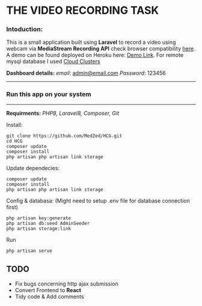 # THE VIDEO RECORDING TASK
### Intoduction:
This is a small application built using **Laravel** to record a video using 
webcam via **MediaStream Recording API** check browser compatibility [here](https://developer.mozilla.org/en-US/docs/Web/API/MediaStream_Recording_API#browser_compatibility). 
A demo can be found deployed on Heroku here: [Demo Link](https://zarroug.herokuapp.com/public/). 
For remote mysql database I used [Cloud Clusters](https://www.cloudclusters.io/)
  
**Dashboard details:**
*email*:  admin@email.com
*Password*:  123456

---
### Run this app on your system
---
**Requirments:** *PHP8, Laravel8, Composer, Git*

Install:

    git clone https://github.com/MedZed/HCG.git
    cd HCG
    composer update
    composer install
    php artisan php artisan link storage

Update dependecies:
   
    composer update
    composer install
    php artisan php artisan link storage
    
Config & databasa: (Might need to setup .env file for database connection first)
 
	php artisan key:generate
	php artisan db:seed AdminSeeder
	php artisan storage:link
   
Run

    php artisan serve


## TODO

 - Fix bugs concerning http ajax submission
 - Convert Frontend to **React**
 - Tidy code & Add comments
